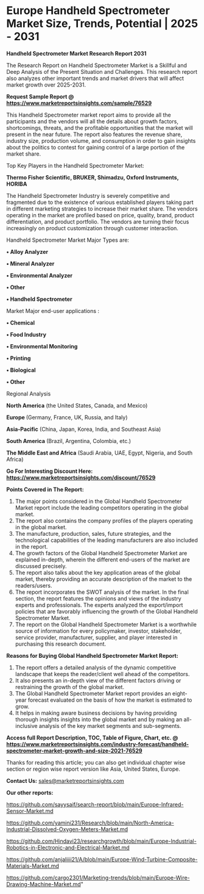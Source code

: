 # Europe Handheld Spectrometer Market Size, Trends, Potential | 2025 - 2031

<strong>Handheld Spectrometer Market Research Report 2031</strong>

The Research Report on Handheld Spectrometer Market is a Skillful and Deep Analysis of the Present Situation and Challenges. This research report also analyzes other important trends and market drivers that will affect market growth over 2025-2031.

<strong>Request Sample Report @ <a href=https://www.marketreportsinsights.com/sample/76529>https://www.marketreportsinsights.com/sample/76529</a></strong>

This Handheld Spectrometer market report aims to provide all the participants and the vendors will all the details about growth factors, shortcomings, threats, and the profitable opportunities that the market will present in the near future. The report also features the revenue share, industry size, production volume, and consumption in order to gain insights about the politics to contest for gaining control of a large portion of the market share.

Top Key Players in the Handheld Spectrometer Market:

<strong>Thermo Fisher Scientific, BRUKER, Shimadzu, Oxford Instruments, HORIBA</strong>

The Handheld Spectrometer Industry is severely competitive and fragmented due to the existence of various established players taking part in different marketing strategies to increase their market share. The vendors operating in the market are profiled based on price, quality, brand, product differentiation, and product portfolio. The vendors are turning their focus increasingly on product customization through customer interaction.

Handheld Spectrometer Market Major Types are:

<strong>• Alloy Analyzer

• Mineral Analyzer

• Environmental Analyzer

• Other

• Handheld Spectrometer</strong>

Market Major end-user applications :

<strong>• Chemical

• Food Industry

• Environmental Monitoring

• Printing

• Biological

• Other</strong>

Regional Analysis

</u><strong><b>North America</b></strong> (the United States, Canada, and Mexico)

<strong><b>Europe </b></strong>(Germany, France, UK, Russia, and Italy)

<strong><b>Asia-Pacific</b></strong> (China, Japan, Korea, India, and Southeast Asia)

<strong><b>South America</b></strong> (Brazil, Argentina, Colombia, etc.)

<strong><b>The Middle East and Africa</b></strong> (Saudi Arabia, UAE, Egypt, Nigeria, and South Africa)

<strong>Go For Interesting Discount Here: <a href=https://www.marketreportsinsights.com/discount/76529>https://www.marketreportsinsights.com/discount/76529</a></strong>

<strong>Points Covered in The Report:</strong>
<ol>
  <li>The major points considered in the Global Handheld Spectrometer Market report include the leading competitors operating in the global market.</li>
  <li>The report also contains the company profiles of the players operating in the global market.</li>
  <li>The manufacture, production, sales, future strategies, and the technological capabilities of the leading manufacturers are also included in the report.</li>
  <li>The growth factors of the Global Handheld Spectrometer Market are explained in-depth, wherein the different end-users of the market are discussed precisely.</li>
  <li>The report also talks about the key application areas of the global market, thereby providing an accurate description of the market to the readers/users.</li>
  <li>The report incorporates the SWOT analysis of the market. In the final section, the report features the opinions and views of the industry experts and professionals. The experts analyzed the export/import policies that are favorably influencing the growth of the Global Handheld Spectrometer Market.</li>
  <li>The report on the Global Handheld Spectrometer Market is a worthwhile source of information for every policymaker, investor, stakeholder, service provider, manufacturer, supplier, and player interested in purchasing this research document.</li>
</ol>
<strong>Reasons for Buying Global Handheld Spectrometer Market Report:</strong>

<ol>
  <li>The report offers a detailed analysis of the dynamic competitive landscape that keeps the reader/client well ahead of the competitors.</li>
  <li>It also presents an in-depth view of the different factors driving or restraining the growth of the global market.</li>
  <li>The Global Handheld Spectrometer Market report provides an eight-year forecast evaluated on the basis of how the market is estimated to grow.</li>
  <li>It helps in making aware business decisions by having providing thorough insights insights into the global market and by making an all-inclusive analysis of the key market segments and sub-segments.</li>
</ol>
<strong>Access full Report Description, TOC, Table of Figure, Chart, etc. @ <a href=https://www.marketreportsinsights.com/industry-forecast/handheld-spectrometer-market-growth-and-size-2021-76529>https://www.marketreportsinsights.com/industry-forecast/handheld-spectrometer-market-growth-and-size-2021-76529</a></strong>


Thanks for reading this article; you can also get individual chapter wise section or region wise report version like Asia, United States, Europe.

<strong>Contact Us:</strong>
sales@marketreportsinsights.com

<strong>Our other reports:</strong>

<a href=https://github.com/sayysaif/search-report/blob/main/Europe-Infrared-Sensor-Market.md>https://github.com/sayysaif/search-report/blob/main/Europe-Infrared-Sensor-Market.md</a>

<a href=https://github.com/yamini231/Research/blob/main/North-America-Industrial-Dissolved-Oxygen-Meters-Market.md>https://github.com/yamini231/Research/blob/main/North-America-Industrial-Dissolved-Oxygen-Meters-Market.md</a>

<a href=https://github.com/Hindavi23/researchgrowth/blob/main/Europe-Industrial-Robotics-in-Electronic-and-Electrical-Market.md>https://github.com/Hindavi23/researchgrowth/blob/main/Europe-Industrial-Robotics-in-Electronic-and-Electrical-Market.md</a>

<a href=https://github.com/anjaliiii21/A/blob/main/Europe-Wind-Turbine-Composite-Materials-Market.md>https://github.com/anjaliiii21/A/blob/main/Europe-Wind-Turbine-Composite-Materials-Market.md</a>

<a href=https://github.com/cargo2301/Marketing-trends/blob/main/Europe-Wire-Drawing-Machine-Market.md>https://github.com/cargo2301/Marketing-trends/blob/main/Europe-Wire-Drawing-Machine-Market.md</a>"
